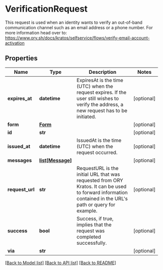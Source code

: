 # VerificationRequest

This request is used when an identity wants to verify an out-of-band communication channel such as an email address or a phone number.  For more information head over to: https://www.ory.sh/docs/kratos/selfservice/flows/verify-email-account-activation
## Properties
Name | Type | Description | Notes
------------ | ------------- | ------------- | -------------
**expires_at** | **datetime** | ExpiresAt is the time (UTC) when the request expires. If the user still wishes to verify the address, a new request has to be initiated. | [optional] 
**form** | [**Form**](Form.md) |  | [optional] 
**id** | **str** |  | [optional] 
**issued_at** | **datetime** | IssuedAt is the time (UTC) when the request occurred. | [optional] 
**messages** | [**list[Message]**](Message.md) |  | [optional] 
**request_url** | **str** | RequestURL is the initial URL that was requested from ORY Kratos. It can be used to forward information contained in the URL&#39;s path or query for example. | [optional] 
**success** | **bool** | Success, if true, implies that the request was completed successfully. | [optional] 
**via** | **str** |  | [optional] 

[[Back to Model list]](../README.md#documentation-for-models) [[Back to API list]](../README.md#documentation-for-api-endpoints) [[Back to README]](../README.md)


